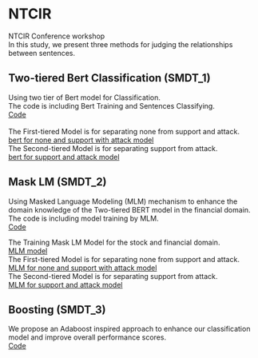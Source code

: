 # NTCIR
NTCIR Conference workshop</br>
In this study, we present three methods for judging the relationships between sentences. 


## Two-tiered Bert Classification (SMDT_1)

Using two tier of Bert model for Classification.</br>
The code is including Bert Training and Sentences Classifying.</br>
[Code](https://github.com/ChingChingKao/The-17th-NTCIR/blob/main/Two_tiered_Bert_Classification.ipynb)</br></br>
The First-tiered Model is for separating none from support and attack.</br>
[bert for none and support with attack model](https://huggingface.co/Leonardolin/NTCIR_none_and_s_with_a)</br>
The Second-tiered Model is for separating support from attack.</br>
[bert for support and attack model](https://huggingface.co/Leonardolin/NTCIR_att_sup)</br>

## Mask LM (SMDT_2)
Using Masked Language Modeling (MLM) mechanism to enhance the domain knowledge of the Two-tiered BERT model in the financial domain.</br>
The code is including model training by MLM. </br>
[Code](https://github.com/ChingChingKao/The-17th-NTCIR/blob/main/Bert_for_MLM.ipynb)</br>

The Training Mask LM Model for the stock and financial domain.</br>
[MLM model](https://huggingface.co/Leonardolin/MLM-for-Stock)</br>
The First-tiered Model is for separating none from support and attack.</br>
[MLM for none and support with attack model](https://huggingface.co/Leonardolin/MLM_NTCIR_none_and_s_with_a)</br>
The Second-tiered Model is for separating support from attack.</br>
[MLM for support and attack model](https://huggingface.co/Leonardolin/MLM_NTCIR_att_sup)</br>

## Boosting (SMDT_3)
We propose an Adaboost inspired approach to enhance our classification model and improve overall performance scores.</br>
[Code](https://github.com/ChingChingKao/The-17th-NTCIR/blob/main/Boosting/code/NTCIR_BERT_boosting_S%2BA.ipynb)</br>


